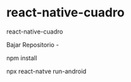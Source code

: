 # react-native-cuadro
react-native-cuadro

Bajar Repositorio - 

npm install

npx react-natve run-android
